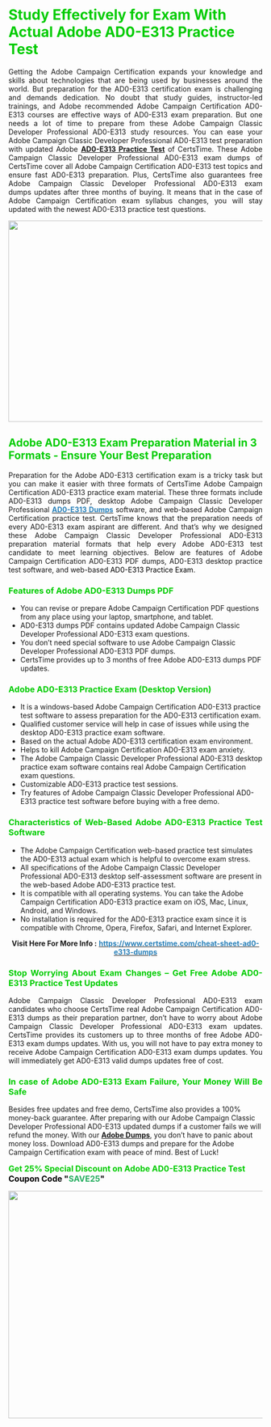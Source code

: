 <h1><span style="color:#00cc00;"><strong>Study Effectively for Exam With Actual Adobe AD0-E313 Practice Test</strong></span></h1>

<p style="text-align: justify;">Getting the Adobe Campaign Certification expands your knowledge and skills about technologies that are being used by businesses around the world. But preparation for the AD0-E313 certification exam is challenging and demands dedication. No doubt that study guides, instructor-led trainings, and Adobe recommended Adobe Campaign Certification AD0-E313 courses are effective ways of AD0-E313 exam preparation. But one needs a lot of time to prepare from these Adobe Campaign Classic Developer Professional AD0-E313 study resources. You can ease your Adobe Campaign Classic Developer Professional AD0-E313 test preparation with updated Adobe <strong><a href="https://www.certstime.com/cheat-sheet-ad0-e313-dumps">AD0-E313 Practice Test</a></strong> of CertsTime. These Adobe Campaign Classic Developer Professional AD0-E313 exam dumps of CertsTime cover all Adobe Campaign Certification AD0-E313 test topics and ensure fast AD0-E313 preparation. Plus, CertsTime also guarantees free Adobe Campaign Classic Developer Professional AD0-E313 exam dumps updates after three months of buying. It means that in the case of Adobe Campaign Certification exam syllabus changes, you will stay updated with the newest AD0-E313 practice test questions.</p>

<p style="text-align: center;"><a href="https://www.certstime.com/cheat-sheet-ad0-e313-dumps"><img alt="" src="https://i.imgur.com/wlGiNOk.jpg" style="width: 700px; height: 398px;" /></a></p>

<h2><span style="color:#00cc00;"><strong>Adobe AD0-E313 Exam Preparation Material in 3 Formats - Ensure Your Best Preparation</strong></span></h2>

<p style="text-align: justify;">Preparation for the Adobe AD0-E313 certification exam is a tricky task but you can make it easier with three formats of CertsTime Adobe Campaign Certification AD0-E313 practice exam material. These three formats include AD0-E313 dumps PDF, desktop Adobe Campaign Classic Developer Professional <strong><a href="https://www.certstime.com/cheat-sheet-ad0-e313-dumps"><span style="color:#2980b9;">AD0-E313 Dumps</span></a></strong> software, and web-based Adobe Campaign Certification practice test. CertsTime knows that the preparation needs of every AD0-E313 exam aspirant are different. And that’s why we designed these Adobe Campaign Classic Developer Professional AD0-E313 preparation material formats that help every Adobe AD0-E313 test candidate to meet learning objectives. Below are features of Adobe Campaign Certification AD0-E313 PDF dumps, AD0-E313 desktop practice test software, and web-based <span style="color:#000000;">AD0-E313 Practice Exam</span>.</p>

<h3 style="text-align: justify;"><span style="color:#00cc00;"><strong>Features of Adobe AD0-E313 Dumps PDF</strong></span></h3>

<ul>
	<li>You can revise or prepare Adobe Campaign Certification PDF questions from any place using your laptop, smartphone, and tablet.</li>
	<li> AD0-E313 dumps PDF contains updated Adobe Campaign Classic Developer Professional AD0-E313 exam questions.</li>
	<li>You don’t need special software to use Adobe Campaign Classic Developer Professional AD0-E313 PDF dumps.</li>
	<li>CertsTime provides up to 3 months of free Adobe AD0-E313 dumps PDF updates.</li>
</ul>

<h3 style="text-align: justify;"><span style="color:#00cc00;"><strong>Adobe AD0-E313 Practice Exam (Desktop Version)</strong></span></h3>

<ul>
	<li>It is a windows-based Adobe Campaign Certification AD0-E313 practice test software to assess preparation for the AD0-E313 certification exam.</li>
	<li>Qualified customer service will help in case of issues while using the desktop AD0-E313 practice exam software.</li>
	<li>Based on the actual Adobe AD0-E313 certification exam environment.</li>
	<li>Helps to kill Adobe Campaign Certification AD0-E313 exam anxiety.</li>
	<li>The Adobe Campaign Classic Developer Professional AD0-E313 desktop practice exam software contains real Adobe Campaign Certification exam questions.</li>
	<li>Customizable AD0-E313 practice test sessions.</li>
	<li>Try features of Adobe Campaign Classic Developer Professional AD0-E313 practice test software before buying with a free demo.</li>
</ul>

<h3 style="text-align: justify;"><strong><span style="color:#00cc00;">Characteristics of Web-Based Adobe AD0-E313 Practice Test Software</span></strong></h3>

<ul>
	<li>The Adobe Campaign Certification web-based practice test simulates the AD0-E313 actual exam which is helpful to overcome exam stress.</li>
	<li>All specifications of the Adobe Campaign Classic Developer Professional AD0-E313 desktop self-assessment software are present in the web-based Adobe AD0-E313 practice test.</li>
	<li>It is compatible with all operating systems. You can take the Adobe Campaign Certification AD0-E313 practice exam on iOS, Mac, Linux, Android, and Windows.</li>
	<li>No installation is required for the AD0-E313 practice exam since it is compatible with Chrome, Opera, Firefox, Safari, and Internet Explorer.</li>
</ul>

<p style="text-align: center;"><strong>Visit Here For More Info :</strong> <strong><a href="https://www.certstime.com/cheat-sheet-ad0-e313-dumps"><span style="color:#2980b9;">https://www.certstime.com/cheat-sheet-ad0-e313-dumps</span></a></strong></p>

<h3 style="text-align: justify;"><span style="color:#00cc00;"><strong>Stop Worrying About Exam Changes – Get Free Adobe AD0-E313 Practice Test Updates </strong></span></h3>

<p style="text-align: justify;">Adobe Campaign Classic Developer Professional AD0-E313 exam candidates who choose CertsTime real Adobe Campaign Certification AD0-E313 dumps as their preparation partner, don’t have to worry about Adobe Campaign Classic Developer Professional AD0-E313 exam updates. CertsTime provides its customers up to three months of free Adobe AD0-E313 exam dumps updates. With us, you will not have to pay extra money to receive Adobe Campaign Certification AD0-E313 exam dumps updates. You will immediately get AD0-E313 valid dumps updates free of cost.</p>

<h3 style="text-align: justify;"><strong><span style="color:#00cc00;">In case of Adobe AD0-E313 Exam Failure, Your Money Will Be Safe</span></strong></h3>

<p>Besides free updates and free demo, CertsTime also provides a 100% money-back guarantee. After preparing with our Adobe Campaign Classic Developer Professional AD0-E313 updated dumps if a customer fails we will refund the money. With our <strong><a href="https://www.certstime.com/cheat-sheet-adobe-dumps">Adobe Dumps</a></strong>, you don’t have to panic about money loss. Download AD0-E313 dumps and prepare for the Adobe Campaign Certification exam with peace of mind. Best of Luck!</p>

<p style="text-align: justify;"><strong><span style="font-size:16px;"><strong><span style="color:#00cc00;">Get 25% Special Discount on Adobe AD0-E313 Practice Test</span></strong><br />
<strong><span style="color:#000000;">Coupon Code</span></strong> <strong><span style="color:#000000;">"</span><span style="color:#27ae60;">SAVE</span><font color="#27ae60">25</font><span style="color:#000000;">"</span></strong></span></strong></p>

<p style="text-align: center;"><strong><a href="https://www.certstime.com/cheat-sheet-ad0-e313-dumps"><img alt="" src="https://imgur.com/juUoXcK.jpg" style="width: 600px; height: 450px;" /></a></strong></p>
